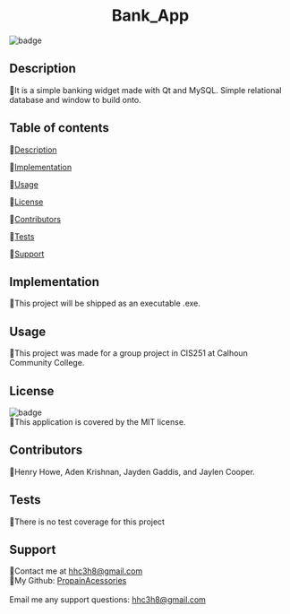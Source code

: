 
  <h1 align="center"> Bank_App</h1>

  ![badge](https://img.shields.io/badge/license-MIT-brightgreen)<br />

  ## Description
  🐔It is a simple banking widget made with Qt and MySQL. Simple relational database and window to build onto.

  ## Table of contents
  🐔[Description](#description)

  🐔[Implementation](#implementation)

  🐔[Usage](#usage)

  🐔[License](#license)

  🐔[Contributors](#contributors)

  🐔[Tests](#tests)

  🐔[Support](#support)
  

  ## Implementation
  🐔This project will be shipped as an executable .exe.

  ## Usage
  🐔This project was made for a group project in CIS251 at Calhoun Community College.

  ## License
  ![badge](https://img.shields.io/badge/license-MIT-brightgreen)
  <br/>
  🐔This application is covered by the MIT license.
  
  ## Contributors
  🐔Henry Howe, Aden Krishnan, Jayden Gaddis, and Jaylen Cooper.

  ## Tests
  🐔There is no test coverage for this project

  ## Support
  🐔Contact me at hhc3h8@gmail.com<br/>
  🐔My Github: [PropainAcessories](https://github.com/undefined)<br/>
  <br/>
  Email me any support questions: hhc3h8@gmail.com<br/>

